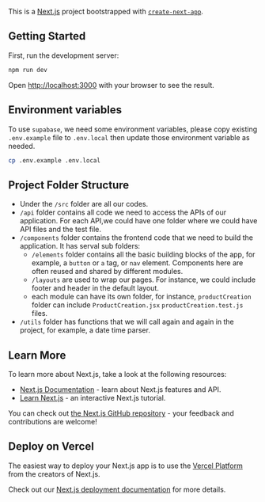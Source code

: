 This is a [Next.js](https://nextjs.org/) project bootstrapped with [`create-next-app`](https://github.com/vercel/next.js/tree/canary/packages/create-next-app).

## Getting Started

First, run the development server:

```bash
npm run dev
```

Open [http://localhost:3000](http://localhost:3000) with your browser to see the result.

## Environment variables

To use `supabase`, we need some environment variables, please copy existing `.env.example` file to `.env.local` then update those environment variable as needed.

```bash
cp .env.example .env.local
```

## Project Folder Structure

- Under the `/src` folder are all our codes.
- `/api` folder contains all code we need to access the APIs of our application. For each API,we could have one folder where we could have API files and the test file.
- `/components` folder contains the frontend code that we need to build the application. It has serval sub folders:
  - `/elements` folder contains all the basic building blocks of the app, for example, a `button` or `a` tag, or `nav` element. Components here are often reused and shared by different modules.
  - `/layouts` are used to wrap our pages. For instance, we could include footer and header in the default layout.
  - each module can have its own folder, for instance, `productCreation` folder can include `ProductCreation.jsx` `productCreation.test.js` files.
- `/utils` folder has functions that we will call again and again in the project, for example, a date time parser.

## Learn More

To learn more about Next.js, take a look at the following resources:

- [Next.js Documentation](https://nextjs.org/docs) - learn about Next.js features and API.
- [Learn Next.js](https://nextjs.org/learn) - an interactive Next.js tutorial.

You can check out [the Next.js GitHub repository](https://github.com/vercel/next.js/) - your feedback and contributions are welcome!

## Deploy on Vercel

The easiest way to deploy your Next.js app is to use the [Vercel Platform](https://vercel.com/new?utm_medium=default-template&filter=next.js&utm_source=create-next-app&utm_campaign=create-next-app-readme) from the creators of Next.js.

Check out our [Next.js deployment documentation](https://nextjs.org/docs/deployment) for more details.
